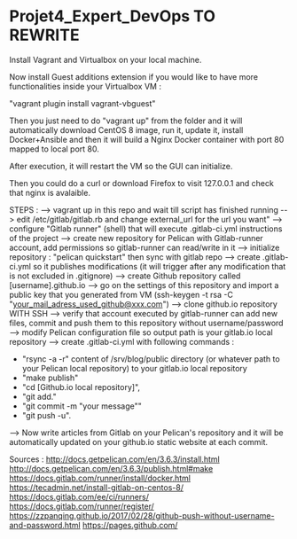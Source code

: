 # Projet4_Expert_DevOps TO REWRITE
 
Install Vagrant and Virtualbox on your local machine.

Now install Guest additions extension if you would like to have more functionalities inside your Virtualbox VM :

"vagrant plugin install vagrant-vbguest"

Then you just need to do "vagrant up" from the folder and it will automatically download CentOS 8 image, run it, update it, install Docker+Ansible and then it will build a Nginx Docker container with port 80 mapped to local port 80.

After execution, it will restart the VM so the GUI can initialize.

Then you could do a curl or download Firefox to visit 127.0.0.1 and check that nginx is avalaible.

STEPS : 
--> vagrant up in this repo and wait till script has finished running
--> edit /etc/gitlab/gitlab.rb and change external_url for the url you want"
--> configure "Gitlab runner" (shell) that will execute .gitlab-ci.yml instructions of the project
--> create new repository for Pelican with Gitlab-runner account, add permissions so gitlab-runner can read/write in it
--> initialize repository : "pelican quickstart" then sync with gitlab repo
--> create .gitlab-ci.yml so it publishes modifications (it will trigger after any modification that is not excluded in .gitignore)
--> create Github repository called [username].github.io 
--> go on the settings of this repository and import a public key that you generated from VM (ssh-keygen -t rsa -C "your_mail_adress_used_github@xxx.com")
--> clone github.io repository WITH SSH
--> verify that account executed by gitlab-runner can add new files, commit and push them to this repository without username/password
--> modify Pelican configuration file so output path is your gitlab.io local repository
--> create .gitlab-ci.yml with following commands :
- "rsync -a -r" content of /srv/blog/public directory (or whatever path to your Pelican local repository) to your gitlab.io local repository
- "make publish" 
- "cd [Github.io local repository]", 
- "git add." 
- "git commit -m "your message""
- "git push -u".

--> Now write articles from Gitlab on your Pelican's repository and it will be automatically updated on your github.io static website at each commit.


Sources : 
http://docs.getpelican.com/en/3.6.3/install.html
http://docs.getpelican.com/en/3.6.3/publish.html#make
https://docs.gitlab.com/runner/install/docker.html
https://tecadmin.net/install-gitlab-on-centos-8/
https://docs.gitlab.com/ee/ci/runners/
https://docs.gitlab.com/runner/register/
https://zzpanqing.github.io/2017/02/28/github-push-without-username-and-password.html
https://pages.github.com/

